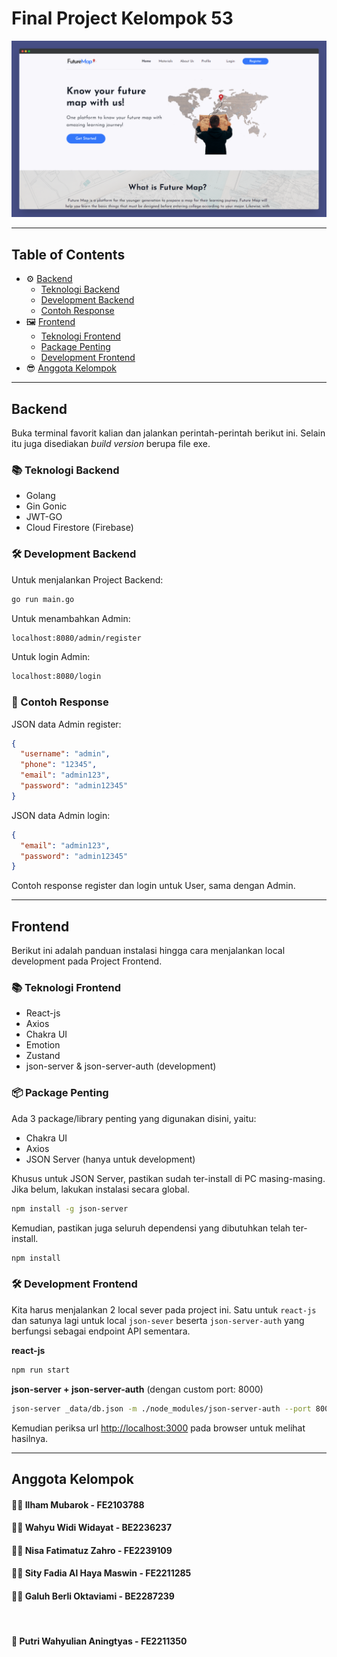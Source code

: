 # Final Project Kelompok 53

![preview](preview.png)

---

## Table of Contents

- ⚙️ [Backend](#backend)
  - [Teknologi Backend](#teknologi-backend)
  - [Development Backend](#development-backend)
  - [Contoh Response](#contoh-response)
- 🖼 [Frontend](#frontend)
  - [Teknologi Frontend](#teknologi-frontend)
  - [Package Penting](#package-penting)
  - [Development Frontend](#development-frontend)
- 😎 [Anggota Kelompok](#anggota-kelompok)

---

## Backend

Buka terminal favorit kalian dan jalankan perintah-perintah berikut ini. Selain itu juga disediakan _build version_ berupa file exe.

### 📚 Teknologi Backend

- Golang
- Gin Gonic
- JWT-GO
- Cloud Firestore (Firebase)

### 🛠 Development Backend

Untuk menjalankan Project Backend:

```bash
go run main.go
```

Untuk menambahkan Admin:

```bash
localhost:8080/admin/register
```

Untuk login Admin:

```bash
localhost:8080/login
```

### 📲 Contoh Response

JSON data Admin register:

```json
{
  "username": "admin",
  "phone": "12345",
  "email": "admin123",
  "password": "admin12345"
}
```

JSON data Admin login:

```json
{
  "email": "admin123",
  "password": "admin12345"
}
```

Contoh response register dan login untuk User, sama dengan Admin.

---

## Frontend

Berikut ini adalah panduan instalasi hingga cara menjalankan local development pada Project Frontend.

### 📚 Teknologi Frontend

- React-js
- Axios
- Chakra UI
- Emotion
- Zustand
- json-server & json-server-auth (development)

### 📦 Package Penting

Ada 3 package/library penting yang digunakan disini, yaitu:

- Chakra UI
- Axios
- JSON Server (hanya untuk development)

Khusus untuk JSON Server, pastikan sudah ter-install di PC masing-masing. Jika belum, lakukan instalasi secara global.

```bash
npm install -g json-server
```

Kemudian, pastikan juga seluruh dependensi yang dibutuhkan telah ter-install.

```bash
npm install
```

### 🛠 Development Frontend

Kita harus menjalankan 2 local sever pada project ini. Satu untuk `react-js` dan satunya lagi untuk local `json-sever` beserta `json-server-auth` yang berfungsi sebagai endpoint API sementara.

**react-js**

```bash
npm run start
```

**json-server + json-server-auth** (dengan custom port: 8000)

```bash
json-server _data/db.json -m ./node_modules/json-server-auth --port 8000
```

Kemudian periksa url [http://localhost:3000](http://localhost:3000) pada browser untuk melihat hasilnya.

---

## Anggota Kelompok

#### 👨‍💻 Ilham Mubarok - FE2103788

#### 👨‍💻 Wahyu Widi Widayat - BE2236237

#### 👩‍💻 Nisa Fatimatuz Zahro - FE2239109

#### 👩‍💻 Sity Fadia Al Haya Maswin - FE2211285

#### 👩‍💻 Galuh Berli Oktaviami - BE2287239

<br>

#### 👀 Putri Wahyulian Aningtyas - FE2211350
